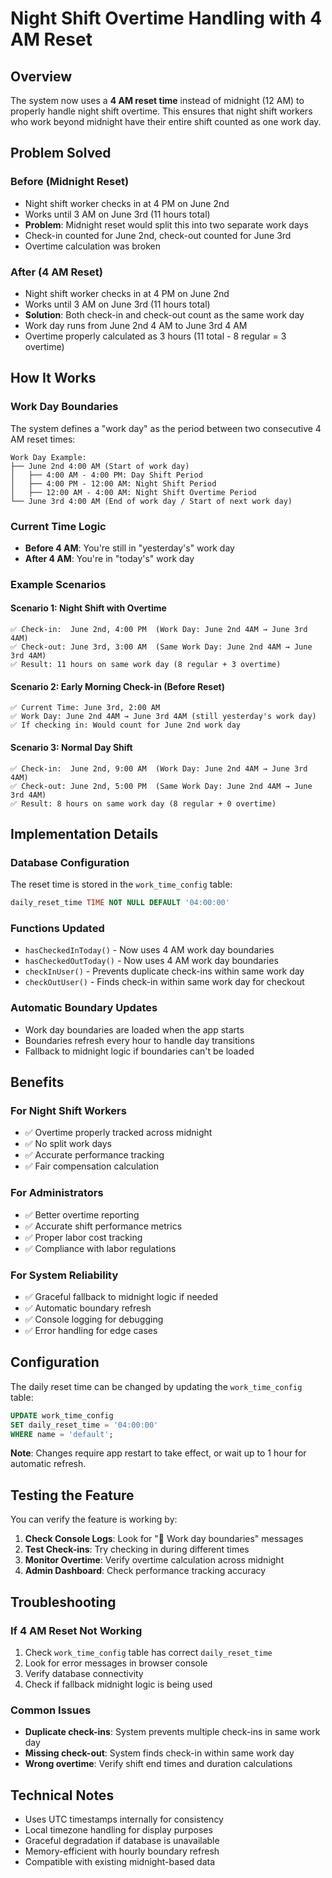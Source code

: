 # Night Shift Overtime Handling with 4 AM Reset

## Overview

The system now uses a **4 AM reset time** instead of midnight (12 AM) to properly handle night shift overtime. This ensures that night shift workers who work beyond midnight have their entire shift counted as one work day.

## Problem Solved

### Before (Midnight Reset)
- Night shift worker checks in at 4 PM on June 2nd
- Works until 3 AM on June 3rd (11 hours total)
- **Problem**: Midnight reset would split this into two separate work days
- Check-in counted for June 2nd, check-out counted for June 3rd
- Overtime calculation was broken

### After (4 AM Reset)
- Night shift worker checks in at 4 PM on June 2nd  
- Works until 3 AM on June 3rd (11 hours total)
- **Solution**: Both check-in and check-out count as the same work day
- Work day runs from June 2nd 4 AM to June 3rd 4 AM
- Overtime properly calculated as 3 hours (11 total - 8 regular = 3 overtime)

## How It Works

### Work Day Boundaries
The system defines a "work day" as the period between two consecutive 4 AM reset times:

```
Work Day Example:
├── June 2nd 4:00 AM (Start of work day)
│   ├── 4:00 AM - 4:00 PM: Day Shift Period
│   ├── 4:00 PM - 12:00 AM: Night Shift Period  
│   ├── 12:00 AM - 4:00 AM: Night Shift Overtime Period
└── June 3rd 4:00 AM (End of work day / Start of next work day)
```

### Current Time Logic
- **Before 4 AM**: You're still in "yesterday's" work day
- **After 4 AM**: You're in "today's" work day

### Example Scenarios

#### Scenario 1: Night Shift with Overtime
```
✅ Check-in:  June 2nd, 4:00 PM  (Work Day: June 2nd 4AM → June 3rd 4AM)
✅ Check-out: June 3rd, 3:00 AM  (Same Work Day: June 2nd 4AM → June 3rd 4AM)
✅ Result: 11 hours on same work day (8 regular + 3 overtime)
```

#### Scenario 2: Early Morning Check-in (Before Reset)
```
✅ Current Time: June 3rd, 2:00 AM
✅ Work Day: June 2nd 4AM → June 3rd 4AM (still yesterday's work day)
✅ If checking in: Would count for June 2nd work day
```

#### Scenario 3: Normal Day Shift
```
✅ Check-in:  June 2nd, 9:00 AM  (Work Day: June 2nd 4AM → June 3rd 4AM)
✅ Check-out: June 2nd, 5:00 PM  (Same Work Day: June 2nd 4AM → June 3rd 4AM)  
✅ Result: 8 hours on same work day (8 regular + 0 overtime)
```

## Implementation Details

### Database Configuration
The reset time is stored in the `work_time_config` table:
```sql
daily_reset_time TIME NOT NULL DEFAULT '04:00:00'
```

### Functions Updated
- `hasCheckedInToday()` - Now uses 4 AM work day boundaries
- `hasCheckedOutToday()` - Now uses 4 AM work day boundaries  
- `checkInUser()` - Prevents duplicate check-ins within same work day
- `checkOutUser()` - Finds check-in within same work day for checkout

### Automatic Boundary Updates
- Work day boundaries are loaded when the app starts
- Boundaries refresh every hour to handle day transitions
- Fallback to midnight logic if boundaries can't be loaded

## Benefits

### For Night Shift Workers
- ✅ Overtime properly tracked across midnight
- ✅ No split work days
- ✅ Accurate performance tracking
- ✅ Fair compensation calculation

### For Administrators  
- ✅ Better overtime reporting
- ✅ Accurate shift performance metrics
- ✅ Proper labor cost tracking
- ✅ Compliance with labor regulations

### For System Reliability
- ✅ Graceful fallback to midnight logic if needed
- ✅ Automatic boundary refresh
- ✅ Console logging for debugging
- ✅ Error handling for edge cases

## Configuration

The daily reset time can be changed by updating the `work_time_config` table:

```sql
UPDATE work_time_config 
SET daily_reset_time = '04:00:00' 
WHERE name = 'default';
```

**Note**: Changes require app restart to take effect, or wait up to 1 hour for automatic refresh.

## Testing the Feature

You can verify the feature is working by:

1. **Check Console Logs**: Look for "📅 Work day boundaries" messages
2. **Test Check-ins**: Try checking in during different times
3. **Monitor Overtime**: Verify overtime calculation across midnight
4. **Admin Dashboard**: Check performance tracking accuracy

## Troubleshooting

### If 4 AM Reset Not Working
1. Check `work_time_config` table has correct `daily_reset_time`
2. Look for error messages in browser console
3. Verify database connectivity
4. Check if fallback midnight logic is being used

### Common Issues
- **Duplicate check-ins**: System prevents multiple check-ins in same work day
- **Missing check-out**: System finds check-in within same work day
- **Wrong overtime**: Verify shift end times and duration calculations

## Technical Notes

- Uses UTC timestamps internally for consistency
- Local timezone handling for display purposes  
- Graceful degradation if database is unavailable
- Memory-efficient with hourly boundary refresh
- Compatible with existing midnight-based data 
